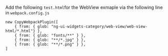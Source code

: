 Add the following `test.html`for the WebView exmaple via the following line in `webpack.config.js`

```JS
new CopyWebpackPlugin([
    { from: { glob: "ng-ui-widgets-category/web-view/web-view-html/*.html"} },
    { from: { glob: "fonts/**" } },
    { from: { glob: "**/*.jpg" } },
    { from: { glob: "**/*.png" } },
]
```